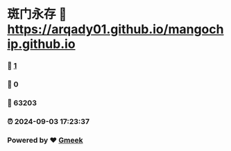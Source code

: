 # 斑门永存 :link: https://arqady01.github.io/mangochip.github.io 
### :page_facing_up: [1](https://arqady01.github.io/mangochip.github.io/tag.html) 
### :speech_balloon: 0 
### :hibiscus: 63203 
### :alarm_clock: 2024-09-03 17:23:37 
### Powered by :heart: [Gmeek](https://github.com/Meekdai/Gmeek)
